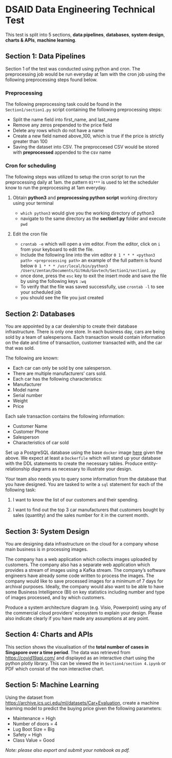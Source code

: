 # DSAID Data Engineering Technical Test

This test is split into 5 sections, **data pipelines**, **databases**, **system design**, **charts & APIs**, **machine learning**. 

## Section 1: Data Pipelines

Section 1 of the test was conducted using python and cron. The preprocessing job would be run everyday at 1am with the cron job using the following preprocessing steps found below. 

### Preprocessing
The following preprocessing task could be found in the `Section1/section1.py` script containing the following preprocessing steps:

- Split the name field into first_name, and last_name
- Remove any zeros prepended to the price field
- Delete any rows which do not have a name
- Create a new field named above_100, which is true if the price is strictly greater than 100
- Saving the dataset into CSV. The preproccesed CSV would be stored with **preprocessed** appended to the csv name

### Cron for scheduling
The following steps was utilized to setup the cron script to run the preprocessing daily at 1am. the pattern `01***` is used to let the scheduler know to run the preprocessing at 1am everyday. 
1. Obtain **python3** and **preprocessing python script** working directory using your terminal
    - `which python3` would give you the working directory of python3
    - navigate to the same directory as the **section1**.**py** folder and execute `pwd`

2. Edit the cron file 
    - `crontab -e` which will open a vim editor. From the editor, click on `i` from your keyboard to edit the file.
    - Include the following line into the vim editor
    `0 1 * * * <python3 path> <preprocessing path>` an example of the full pattern is found below
    `0 1 * * * /usr/local/bin/python3 /Users/zentan/Documents/GitHub/Govtech/Section1/section1.py`
    - once done, press the `esc` key to exit the insert mode and save the file by using the following keys `:wq`
    - To verify that the file was saved successfully, use `crontab -l` to see your scheduled job
    - you should see the file you just created


## Section 2: Databases
You are appointed by a car dealership to create their database infrastructure. There is only one store. In each business day, cars are being sold by a team of salespersons. Each transaction would contain information on the date and time of transaction, customer transacted with, and the car that was sold. 

The following are known:
- Each car can only be sold by one salesperson.
- There are multiple manufacturers’ cars sold.
- Each car has the following characteristics:
- Manufacturer
- Model name
- Serial number
- Weight
- Price

Each sale transaction contains the following information:
- Customer Name
- Customer Phone
- Salesperson
- Characteristics of car sold

Set up a PostgreSQL database using the base `docker` image [here](https://hub.docker.com/_/postgres) given the above. We expect at least a `Dockerfile` which will stand up your database with the DDL statements to create the necessary tables. Produce entity-relationship diagrams as necessary to illustrate your design.

Your team also needs you to query some information from the database that you have designed. You are tasked to write a `sql` statement for each of the following task:

1) I want to know the list of our customers and their spending.

2) I want to find out the top 3 car manufacturers that customers bought by sales (quantity) and the sales number for it in the current month.

## Section 3: System Design
You are designing data infrastructure on the cloud for a company whose main business is in processing images. 

The company has a web application which collects images uploaded by customers. The company also has a separate web application which provides a stream of images using a Kafka stream. The company’s software engineers have already some code written to process the images. The company  would like to save processed images for a minimum of 7 days for archival purposes. Ideally, the company would also want to be able to have some Business Intelligence (BI) on key statistics including number and type of images processed, and by which customers.

Produce a system architecture diagram (e.g. Visio, Powerpoint) using any of the commercial cloud providers' ecosystem to explain your design. Please also indicate clearly if you have made any assumptions at any point.

## Section 4: Charts and APIs
This section shows the visualisation of the **total number of cases in Singapore over a time period**. The data was retrieved from https://covid19api.com/ and displayed as an interactive chart using the python plotly library. This can be viewed the in `Section4/section 4.ipynb` or PDF which consist of the non interactive chart. 



## Section 5: Machine Learning
Using the dataset from https://archive.ics.uci.edu/ml/datasets/Car+Evaluation, create a machine learning model to predict the buying price given the following parameters:

- Maintenance = High
- Number of doors = 4
- Lug Boot Size = Big
- Safety = High
- Class Value = Good

*Note: please also export and submit your notebook as pdf.*
